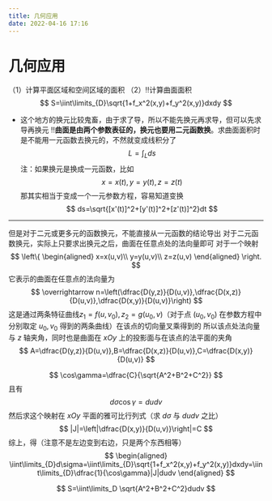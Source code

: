 ```yaml
---
title: 几何应用
date: 2022-04-16 17:16
---
```

# 几何应用
（1）计算平面区域和空间区域的面积
（2）‼️计算曲面面积
$$
S=\iint\limits_{D}\sqrt{1+f_x^2(x,y)+f_y^2(x,y)}dxdy
$$
* 这个地方的换元比较鬼畜，由于求了导，所以不能先换元再求导，但可以先求导再换元
‼️**曲面是由两个参数表征的，换元也要用二元函数换**。求曲面面积时是不能用一元函数去换元的，不然就变成线积分了
$$
L=\int_L ds
$$
注：如果换元是换成一元函数，比如
$$x=x(t),y=y(t),z=z(t)$$
那其实相当于变成一个一元参数方程，容易知道变换
$$
ds=\sqrt{[x'(t)]^2+[y'(t)]^2+[z'(t)]^2}dt
$$
---
但是对于二元或更多元的函数换元，不能直接从一元函数的结论导出
对于二元函数换元，实际上只要求出换元之后，曲面在任意点处的法向量即可
对于一个映射
$$
\left\{
\begin{aligned}
x=x(u,v)\\
y=y(u,v)\\
z=z(u,v)
\end{aligned}
\right.
$$
它表示的曲面在任意点的法向量为
$$
\overrightarrow n=\left(\dfrac{D(y,z)}{D(u,v)},\dfrac{D(x,z)}{D(u,v)},\dfrac{D(x,y)}{D(u,v)}\right)
$$
这是通过两条特征曲线$z_1=f(u,v_0),z_2=g(u_0,v)$（对于点 $(u_0,v_0)$ 在参数方程中分别取定 $u_0,v_0$ 得到的两条曲线）在该点的切向量叉乘得到的
所以该点处法向量与 $z$ 轴夹角，同时也是曲面在 $xOy$ 上的投影面与在该点的法平面的夹角
$$
A=\dfrac{D(y,z)}{D(u,v)},B=\dfrac{D(x,z)}{D(u,v)},C=\dfrac{D(x,y)}{D(u,v)}
$$

$$
\cos\gamma=\dfrac{C}{\sqrt{A^2+B^2+C^2}}
$$
 且有
$$
d\sigma\cos\gamma=dudv
$$
然后求这个映射在 $xOy$ 平面的雅可比行列式（求 $d\sigma$ 与 $dudv$ 之比）
$$
|J|=\left|\dfrac{D(x,y)}{D(u,v)}\right|=C
$$
综上，得（注意不是左边变到右边，只是两个东西相等）
$$
\begin{aligned}
\iint\limits_{D}d\sigma=\iint\limits_{D}\sqrt{1+f_x^2(x,y)+f_y^2(x,y)}dxdy=\iint\limits_{D}\dfrac{1}{\cos\gamma}|J|dudv
\end{aligned}
$$

$$
S=\iint\limits_D \sqrt{A^2+B^2+C^2}dudv
$$